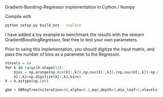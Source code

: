 Gradient-Boosting-Regressor implementation in Cython / Numpy

Compile with
```bash
python setup.py build_ext --inplace
```

I have added a toy example to benchmark the results with the sklearn GradientBoostingRegressor, feel free to test your own parameters. 

Prior to using this implementation, you should digitize the input matrix, and pass the number of bins as a parameter to the Regressor. 

```python
nlevels = 64
for k in range(X.shape[1]):
    bins = np.arange(np.min(X[:,k]),np.max(X[:,k]),(np.max(X[:,k])-np.min(X[:,k]))/nlevels)
    X[:,k]=np.digitize(X[:,k],bins)
X = X.astype(np.int)

gbm = GBRegTree(niteration=40,alpha=0.2,max_depth=5,min_leaf=2,nlevels=nlevels)
```
